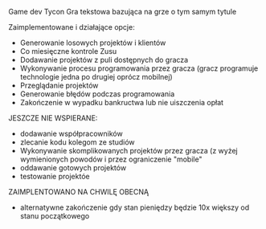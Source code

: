Game dev Tycon
Gra tekstowa bazująca na grze o tym samym tytule

Zaimplementowane i działające opcje:

- Generowanie losowych projektów i klientów 
- Co miesięczne kontrole Zusu
- Dodawanie projektów z puli dostępnych do gracza
- Wykonywanie procesu programowania przez gracza (gracz programuje technologie jedna po drugiej oprócz mobilnej)
- Przeglądanie projektów
- Generowanie błędów podczas programowania
- Zakończenie w wypadku bankructwa lub nie uiszczenia opłat

JESZCZE NIE WSPIERANE:
- dodawanie współpracowników
- zlecanie kodu kolegom ze studiów
- Wykonywanie skomplikowanych projektów przez gracza (z wyżej wymienionych powodów i przez ograniczenie "mobile"
- oddawanie gotowych projektów
- testowanie projektóe

ZAIMPLENTOWANO NA CHWILĘ OBECNĄ
- alternatywne zakończenie gdy stan pieniędzy będzie 10x większy od stanu początkowego





